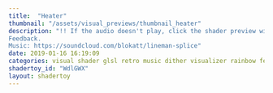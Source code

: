 ```yaml
---
title:  "Heater"
thumbnail: "/assets/visual_previews/thumbnail_heater"
description: "!! If the audio doesn't play, click the shader preview window right after refreshing the page !!
Feedback.
Music: https://soundcloud.com/blokatt/lineman-splice"
date: 2019-01-16 16:19:09
categories: visual shader glsl retro music dither visualizer rainbow feedback milkdrop
shadertoy_id: "WdlGWX" 
layout: shadertoy
---
```

